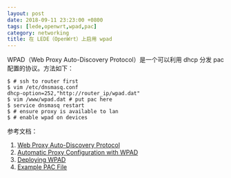 ```yaml
---
layout: post
date: 2018-09-11 23:23:00 +0800
tags: [lede,openwrt,wpad,pac]
category: networking
title: 在 LEDE（OpenWrt）上启用 wpad 
---
```


WPAD（Web Proxy Auto-Discovery Protocol）是一个可以利用 dhcp 分发 pac 配置的协议。方法如下：

```shell
$ # ssh to router first
$ vim /etc/dnsmasq.conf
dhcp-option=252,"http://router_ip/wpad.dat"
$ vim /www/wpad.dat # put pac here
$ service dnsmasq restart
$ # ensure proxy is available to lan
$ # enable wpad on devices
```

参考文档：

1. [Web Proxy Auto-Discovery Protocol](https://en.wikipedia.org/wiki/Web_Proxy_Auto-Discovery_Protocol)
2. [Automatic Proxy Configuration with WPAD](https://www.davidpashley.com/articles/automatic-proxy-configuration-with-wpad/)
3. [Deploying WPAD](https://findproxyforurl.com/deploying-wpad/)
4. [Example PAC File](http://findproxyforurl.com/example-pac-file/)